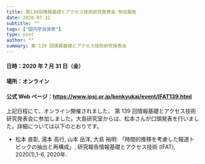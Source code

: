 ```yaml
---
title: 第139回情報基礎とアクセス技術研究発表会 参加報告
date: 2020-07-31
subtitle: ""
tags: ["国内学会発表"]
type: post
author: ""
summary: 第 139 回情報基礎とアクセス技術研究発表会
---
```


<!--more-->

#### 日時：2020 年 7 月 31 日（金）

#### 場所：オンライン

#### 公式 Web ページ：https://www.ipsj.or.jp/kenkyukai/event/IFAT139.html

上記日程にて、オンライン開催されました、 第 139 回情報基礎とアクセス技術研究発表会に参加しました。大島研究室からは、松本さんが口頭発表を行いました。詳細については以下のとおりです。

+ 松本 直彰, 湯本 高行, 山本 岳洋, 大島 裕明: 「時間的推移を考慮した報道トピックの抽出と再構成」, 研究報告情報基礎とアクセス技術 (IFAT), 2020(1),1-6, 2020年.